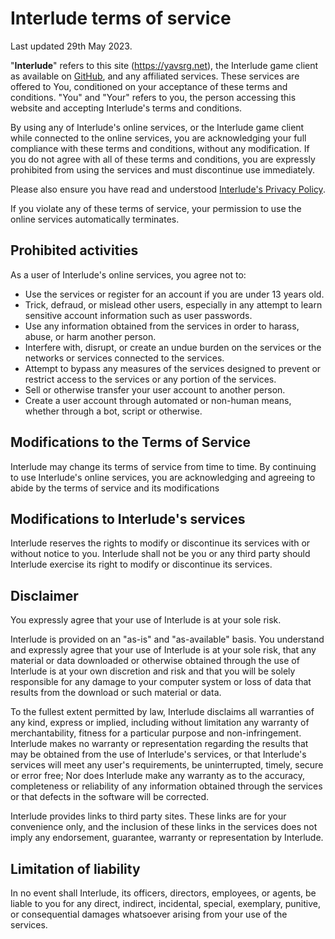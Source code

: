 # Interlude terms of service
Last updated 29th May 2023.

"**Interlude**" refers to this site (https://yavsrg.net), the Interlude game client as available on [GitHub](https://github.com/YAVSRG/Interlude), and any affiliated services. These services are offered to You, conditioned on your acceptance of these terms and conditions.
"You" and "Your" refers to you, the person accessing this website and accepting Interlude's terms and conditions.

By using any of Interlude's online services, or the Interlude game client while connected to the online services, you are acknowledging your full compliance with these terms and conditions, without any modification. If you do not agree with all of these terms and conditions, you are expressly prohibited from using the services and must discontinue use immediately.

Please also ensure you have read and understood [Interlude's Privacy Policy](privacy_policy.html).

If you violate any of these terms of service, your permission to use the online services automatically terminates.

## Prohibited activities
As a user of Interlude's online services, you agree not to:

- Use the services or register for an account if you are under 13 years old.
- Trick, defraud, or mislead other users, especially in any attempt to learn sensitive account information such as user passwords.
- Use any information obtained from the services in order to harass, abuse, or harm another person.
- Interfere with, disrupt, or create an undue burden on the services or the networks or services connected to the services.
- Attempt to bypass any measures of the services designed to prevent or restrict access to the services or any portion of the services.
- Sell or otherwise transfer your user account to another person.
- Create a user account through automated or non-human means, whether through a bot, script or otherwise.

## Modifications to the Terms of Service
Interlude may change its terms of service from time to time.
By continuing to use Interlude's online services, you are acknowledging and agreeing to abide by the terms of service and its modifications

## Modifications to Interlude's services
Interlude reserves the rights to modify or discontinue its services with or without notice to you. Interlude shall not be you or any third party should Interlude exercise its right to modify or discontinue its services.

## Disclaimer
You expressly agree that your use of Interlude is at your sole risk.

Interlude is provided on an "as-is" and "as-available" basis. You understand and expressly agree that your use of Interlude is at your sole risk, that any material or data downloaded or otherwise obtained through the use of Interlude is at your own discretion and risk and that you will be solely responsible for any damage to your computer system or loss of data that results from the download or such material or data.

To the fullest extent permitted by law, Interlude disclaims all warranties of any kind, express or implied, including without limitation any warranty of merchantability, fitness for a particular purpose and non-infringement. Interlude makes no warranty or representation regarding the results that may be obtained from the use of Interlude's services, or that Interlude's services will meet any user's requirements, be uninterrupted, timely, secure or error free; Nor does Interlude make any warranty as to the accuracy, completeness or reliability of any information obtained through the services or that defects in the software will be corrected.

Interlude provides links to third party sites. These links are for your convenience only, and the inclusion of these links in the services does not imply any endorsement, guarantee, warranty or representation by Interlude.

## Limitation of liability
In no event shall Interlude, its officers, directors, employees, or agents, be liable to you for any direct, indirect, incidental, special, exemplary, punitive, or consequential damages whatsoever arising from your use of the services.